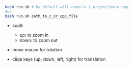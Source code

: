 ```bash
bash run.sh # by default will compile 1.project/main.cpp
#or
bash run.sh path_to_c_or_cpp_file
```

+ scoll:
    + up: to zoom in
    + down: to zoom out

+ move mouse for rotation
+ cliqe keys (up, down, left, right) for translation